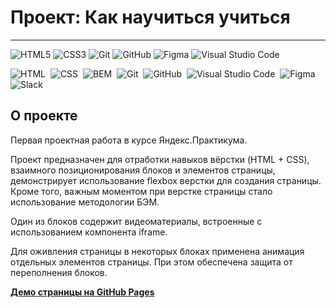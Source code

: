 # Проект: Как научиться учиться
---

![HTML5](https://img.shields.io/badge/html5-%23E34F26.svg?style=for-the-badge&logo=html5&logoColor=white) ![CSS3](https://img.shields.io/badge/css3-%231572B6.svg?style=for-the-badge&logo=css3&logoColor=white) ![Git](https://img.shields.io/badge/git-%23F05033.svg?style=for-the-badge&logo=git&logoColor=white) ![GitHub](https://img.shields.io/badge/github-%23121011.svg?style=for-the-badge&logo=github&logoColor=white) ![Figma](https://img.shields.io/badge/figma-%23F24E1E.svg?style=for-the-badge&logo=figma&logoColor=white) ![Visual Studio Code](https://img.shields.io/badge/Visual%20Studio%20Code-0078d7.svg?style=for-the-badge&logo=visual-studio-code&logoColor=white)

![HTML](https://img.shields.io/badge/-HTML-05122A?style=flat&logo=HTML5)&nbsp;
![CSS](https://img.shields.io/badge/-CSS-05122A?style=flat&logo=CSS3&logoColor=1572B6)&nbsp;
![BEM](https://img.shields.io/badge/-BEM-05122A?style=flat&logo=BEM)&nbsp;
![Git](https://img.shields.io/badge/-Git-05122A?style=flat&logo=git)&nbsp;
![GitHub](https://img.shields.io/badge/-GitHub-05122A?style=flat&logo=github)&nbsp;
![Visual Studio Code](https://img.shields.io/badge/-Visual%20Studio%20Code-05122A?style=flat&logo=visual-studio-code&logoColor=007ACC)&nbsp;
![Figma](https://img.shields.io/badge/-Figma-05122A?style=flat&logo=Figma)&nbsp;
![Slack](https://img.shields.io/badge/-Slack-05122A?style=flat&logo=Slack)&nbsp;

## О проекте
Первая проектная работа в курсе Яндекс.Практикума.

Проект предназначен для отработки навыков вёрстки (HTML + CSS), взаимного позиционирования блоков и элементов страницы, демонстрирует использование flexbox верстки для создания страницы.
Кроме того, важным моментом при верстке страницы стало использование  методологии БЭМ.

Один из блоков содержит видеоматериалы, встроенные с использованием компонента iframe.

Для оживления страницы в некоторых блоках применена анимация отдельных элементов страницы. При этом обеспечена защита от переполнения блоков.

[**Демо страницы на GitHub Pages**](https://alexander-nov.github.io/how-to-learn/)
